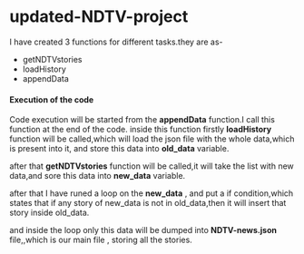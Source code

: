 # updated-NDTV-project

I have created 3 functions for different tasks.they are as-
* getNDTVstories 
* loadHistory
* appendData

#### Execution of the code

Code execution will be started from the **appendData** function.I call this function at the end of the code.
inside this function firstly **loadHistory** function will be called,which will load the json file with the whole data,which is present into it, 
and store this data into __old_data__ variable.

after that **getNDTVstories** function will be called,it will take the list with new data,and sore this data into __new_data__ variable.

after that I have runed a loop on the **new_data** , and put a if condition,which states that
if any story of new_data is not in old_data,then it will insert that story inside old_data.

and inside the loop only this data will be dumped into **NDTV-news.json** file,,which is our main file , storing all the stories.



